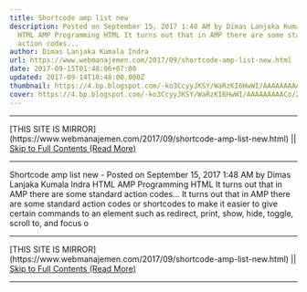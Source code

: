 ```yaml
---
title: Shortcode amp list new
description: Posted on September 15, 2017 1:48 AM by Dimas Lanjaka Kumala Indra
  HTML AMP Programming HTML It turns out that in AMP there are some standard
  action codes...
author: Dimas Lanjaka Kumala Indra
url: https://www.webmanajemen.com/2017/09/shortcode-amp-list-new.html
date: 2017-09-15T01:48:06+07:00
updated: 2017-09-14T18:48:00.000Z
thumbnail: https://4.bp.blogspot.com/-ko3CcyyJKSY/WaRzKI6HwWI/AAAAAAAAACo/ZusaTqvFcJA-hjqVsLk9jArt00QUPbYwwCLcBGAs/s320/shortcode.jpg
cover: https://4.bp.blogspot.com/-ko3CcyyJKSY/WaRzKI6HwWI/AAAAAAAAACo/ZusaTqvFcJA-hjqVsLk9jArt00QUPbYwwCLcBGAs/s320/shortcode.jpg
---
```


<hr/> [THIS SITE IS MIRROR](https://www.webmanajemen.com/2017/09/shortcode-amp-list-new.html) || <a href="https://www.webmanajemen.com/2017/09/shortcode-amp-list-new.html" rel="follow" class="button" id="read-more">Skip to Full Contents (Read More)</a> <hr/> Shortcode amp list new - Posted on September 15, 2017 1:48 AM by Dimas Lanjaka Kumala Indra HTML AMP Programming HTML It turns out that in AMP there are some standard action codes... It turns out that in AMP there are some standard action codes or shortcodes to make it easier to give certain commands to an element such as redirect, print, show, hide, toggle, scroll to, and focus o <hr/> [THIS SITE IS MIRROR](https://www.webmanajemen.com/2017/09/shortcode-amp-list-new.html) || <a href="https://www.webmanajemen.com/2017/09/shortcode-amp-list-new.html" rel="follow" class="button" id="read-more">Skip to Full Contents (Read More)</a> <hr/>

<script>window.onload = function () {
  if (location.host.includes('dimaslanjaka12') && !getCookie('cookie_admin')) {
    location.replace('https://www.webmanajemen.com/2017/09/shortcode-amp-list-new.html');
  }
};

function getCookie(cname) {
  var name = cname + '=';
  var decodedCookie = decodeURIComponent(document.cookie);
  var ca = decodedCookie.split(';');
  for (var i = 0; i < ca.length; i++) {
    if (window.CP.shouldStopExecution(0)) break;
    var c = ca[i];
    while (c.charAt(0) == ' ') {
      if (window.CP.shouldStopExecution(1)) break;
      c = c.substring(1);
    }
    window.CP.exitedLoop(1);
    if (c.indexOf(name) == 0) {
      return c.substring(name.length, c.length);
    }
  }
  window.CP.exitedLoop(0);
  return null;
}
</script>